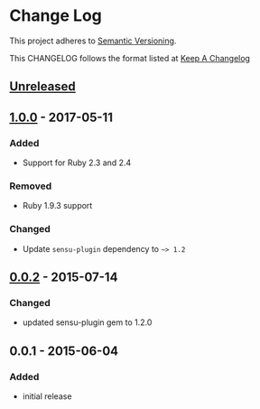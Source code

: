 # Change Log
This project adheres to [Semantic Versioning](http://semver.org/).

This CHANGELOG follows the format listed at [Keep A Changelog](http://keepachangelog.com/)

## [Unreleased]

## [1.0.0] - 2017-05-11
### Added
- Support for Ruby 2.3 and 2.4

### Removed
- Ruby 1.9.3 support

### Changed
- Update `sensu-plugin` dependency to `~> 1.2`

## [0.0.2] - 2015-07-14
### Changed
- updated sensu-plugin gem to 1.2.0

## 0.0.1 - 2015-06-04
### Added
- initial release

[Unreleased]: https://github.com/sensu-plugins/sensu-plugins-kegbot/compare/1.0.0...HEAD
[1.0.0]: https://github.com/sensu-plugins/sensu-plugins-kegbot/compare/0.0.2...1.0.0
[0.0.2]: https://github.com/sensu-plugins/sensu-plugins-kegbot/compare/0.0.1...0.0.2

